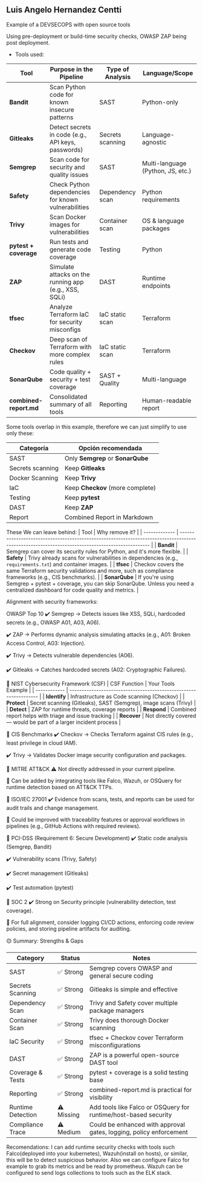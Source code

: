 <h2><strong>Luis Angelo Hernandez Centti</strong></h2>

Example of a DEVSECOPS with open source tools

Using pre-deployment or build-time security checks, OWASP ZAP being post deployment.

- Tools used:

| Tool                   | Purpose in the Pipeline                               | Type of Analysis | Language/Scope                    |
| ---------------------- | ----------------------------------------------------- | ---------------- | --------------------------------- |
| **Bandit**             | Scan Python code for known insecure patterns          | SAST             | Python-only                       |
| **Gitleaks**           | Detect secrets in code (e.g., API keys, passwords)    | Secrets scanning | Language-agnostic                 |
| **Semgrep**            | Scan code for security and quality issues             | SAST             | Multi-language (Python, JS, etc.) |
| **Safety**             | Check Python dependencies for known vulnerabilities   | Dependency scan  | Python requirements               |
| **Trivy**              | Scan Docker images for vulnerabilities                | Container scan   | OS & language packages            |
| **pytest + coverage**  | Run tests and generate code coverage                  | Testing          | Python                            |
| **ZAP**                | Simulate attacks on the running app (e.g., XSS, SQLi) | DAST             | Runtime endpoints                 |
| **tfsec**              | Analyze Terraform IaC for security misconfigs         | IaC static scan  | Terraform                         |
| **Checkov**            | Deep scan of Terraform with more complex rules        | IaC static scan  | Terraform                         |
| **SonarQube**          | Code quality + security + test coverage               | SAST + Quality   | Multi-language                    |
| **combined-report.md** | Consolidated summary of all tools                     | Reporting        | Human-readable report             |

Some tools overlap in this example, therefore we can just simplify to use only these:

| Categoría        | Opción recomendada                |
| ---------------- | --------------------------------- |
| SAST             | Only **Semgrep** or **SonarQube** |
| Secrets scanning | Keep **Gitleaks**                 |
| Docker Scanning  | Keep **Trivy**                    |
| IaC              | Keep **Checkov** (more complete)  |
| Testing          | Keep **pytest**                   |
| DAST             | Keep **ZAP**                      |
| Report           | Combined Report in Markdown       |


These We can leave behind:
| Tool          | Why remove it?                                                                                                                                  |
| ------------- | ----------------------------------------------------------------------------------------------------------------------------------------------- |
| **Bandit**    | Semgrep can cover its security rules for Python, and it's more flexible.                                                                        |
| **Safety**    | Trivy already scans for vulnerabilities in dependencies (e.g., `requirements.txt`) and container images.                                        |
| **tfsec**     | Checkov covers the same Terraform security validations and more, such as compliance frameworks (e.g., CIS benchmarks).                          |
| **SonarQube** | If you're using Semgrep + pytest + coverage, you can skip SonarQube. Unless you need a centralized dashboard for code quality and metrics.      |



Alignment with security frameworks:

OWASP Top 10
✔️ Semgrep → Detects issues like XSS, SQLi, hardcoded secrets (e.g., OWASP A01, A03, A06).

✔️ ZAP → Performs dynamic analysis simulating attacks (e.g., A01: Broken Access Control, A03: Injection).

✔️ Trivy → Detects vulnerable dependencies (A06).

✔️ Gitleaks → Catches hardcoded secrets (A02: Cryptographic Failures).


🔹 NIST Cybersecurity Framework (CSF)
| CSF Function | Your Tools Example                                                |
| ------------ | ----------------------------------------------------------------- |
| **Identify** | Infrastructure as Code scanning (Checkov)                         |
| **Protect**  | Secret scanning (Gitleaks), SAST (Semgrep), image scans (Trivy)   |
| **Detect**   | ZAP for runtime threats, coverage reports                         |
| **Respond**  | Combined report helps with triage and issue tracking              |
| **Recover**  | Not directly covered — would be part of a larger incident process |


🔹 CIS Benchmarks
✔️ Checkov → Checks Terraform against CIS rules (e.g., least privilege in cloud IAM).

✔️ Trivy → Validates Docker image security configuration and packages.

🔹 MITRE ATT&CK
⚠️ Not directly addressed in your current pipeline.

🔁 Can be added by integrating tools like Falco, Wazuh, or OSQuery for runtime detection based on ATT&CK TTPs.

🔹 ISO/IEC 27001
✔️ Evidence from scans, tests, and reports can be used for audit trails and change management.

🔁 Could be improved with traceability features or approval workflows in pipelines (e.g., GitHub Actions with required reviews).

🔹 PCI-DSS (Requirement 6: Secure Development)
✔️ Static code analysis (Semgrep, Bandit)

✔️ Vulnerability scans (Trivy, Safety)

✔️ Secret management (Gitleaks)

✔️ Test automation (pytest)

🔹 SOC 2
✔️ Strong on Security principle (vulnerability detection, test coverage).

🔁 For full alignment, consider logging CI/CD actions, enforcing code review policies, and storing pipeline artifacts for auditing.



🟡 Summary: Strengths & Gaps

| Category          | Status     | Notes                                                              |
| ----------------- | ---------- | ------------------------------------------------------------------ |
| SAST              | ✅ Strong   | Semgrep covers OWASP and general secure coding                     |
| Secrets Scanning  | ✅ Strong   | Gitleaks is simple and effective                                   |
| Dependency Scan   | ✅ Strong   | Trivy and Safety cover multiple package managers                   |
| Container Scan    | ✅ Strong   | Trivy does thorough Docker scanning                                |
| IaC Security      | ✅ Strong   | tfsec + Checkov cover Terraform misconfigurations                  |
| DAST              | ✅ Strong   | ZAP is a powerful open-source DAST tool                            |
| Coverage & Tests  | ✅ Strong   | pytest + coverage is a solid testing base                          |
| Reporting         | ✅ Strong   | combined-report.md is practical for visibility                     |
| Runtime Detection | ⚠️ Missing | Add tools like Falco or OSQuery for runtime/host-based security    |
| Compliance Trace  | ⚠️ Medium  | Could be enhanced with approval gates, logging, policy enforcement |

Recomendations:
I can add runtime security checks with tools such Falco(deployed into your kubernetes), Wazuh(install on hosts), or similar, this will be to detect suspicious behavior. 
Also we can configure Falco for example to grab its metrics and be read by prometheus.
Wazuh can be configured to send logs collections to tools such as the ELK stack.